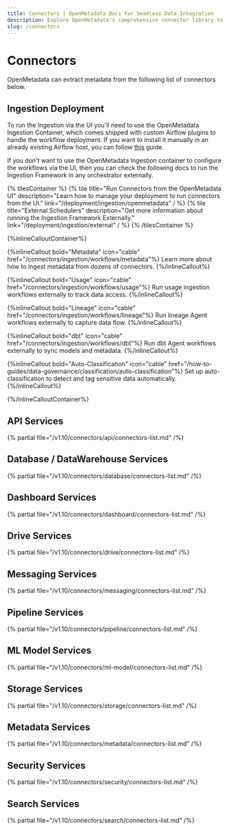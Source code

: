 ```yaml
---
title: Connectors | OpenMetadata Docs for Seamless Data Integration
description: Explore OpenMetadata's comprehensive connector library to integrate with databases, dashboards, pipelines, and ML platforms. Easy setup guides included.
slug: /connectors
---
```


# Connectors

OpenMetadata can extract metadata from the following list of connectors below.

## Ingestion Deployment

To run the Ingestion via the UI you'll need to use the OpenMetadata Ingestion Container, which comes shipped with
custom Airflow plugins to handle the workflow deployment. If you want to install it manually in an already existing
Airflow host, you can follow [this](/deployment/ingestion/openmetadata) guide.

If you don't want to use the OpenMetadata Ingestion container to configure the workflows via the UI, then you can check
the following docs to run the Ingestion Framework in any orchestrator externally.

{% tilesContainer %}
{% tile
    title="Run Connectors from the OpenMetadata UI"
    description="Learn how to manage your deployment to run connectors from the UI."
    link="/deployment/ingestion/openmetadata"
  / %}
{% tile
    title="External Schedulers"
    description="Get more information about running the Ingestion Framework Externally."
    link="/deployment/ingestion/external"
  / %}
{% /tilesContainer %}

{%inlineCalloutContainer%}

{%inlineCallout
  bold="Metadata"
  icon="cable"
  href="/connectors/ingestion/workflows/metadata"%}
Learn more about how to ingest metadata from dozens of connectors.
{%/inlineCallout%}

{%inlineCallout
  bold="Usage"
  icon="cable"
  href="/connectors/ingestion/workflows/usage"%}
Run usage ingestion workflows externally to track data access.
{%/inlineCallout%}

{%inlineCallout
  bold="Lineage"
  icon="cable"
  href="/connectors/ingestion/workflows/lineage"%}
Run lineage Agent workflows externally to capture data flow.
{%/inlineCallout%}

{%inlineCallout
  bold="dbt"
  icon="cable"
  href="/connectors/ingestion/workflows/dbt"%}
Run dbt Agent workflows externally to sync models and metadata.
{%/inlineCallout%}

{%inlineCallout
  bold="Auto-Classification"
  icon="cable"
  href="/how-to-guides/data-governance/classification/auto-classification"%}
Set up auto-classification to detect and tag sensitive data automatically.
{%/inlineCallout%}

{%/inlineCalloutContainer%}

## API Services

{% partial file="/v1.10/connectors/api/connectors-list.md" /%}

## Database / DataWarehouse Services

{% partial file="/v1.10/connectors/database/connectors-list.md" /%}

## Dashboard Services

{% partial file="/v1.10/connectors/dashboard/connectors-list.md" /%}

## Drive Services

{% partial file="/v1.10/connectors/drive/connectors-list.md" /%}

## Messaging Services

{% partial file="/v1.10/connectors/messaging/connectors-list.md" /%}

## Pipeline Services

{% partial file="/v1.10/connectors/pipeline/connectors-list.md" /%}

## ML Model Services

{% partial file="/v1.10/connectors/ml-model/connectors-list.md" /%}

## Storage Services

{% partial file="/v1.10/connectors/storage/connectors-list.md" /%}

## Metadata Services

{% partial file="/v1.10/connectors/metadata/connectors-list.md" /%}

## Security Services

{% partial file="/v1.10/connectors/security/connectors-list.md" /%}

## Search Services

{% partial file="/v1.10/connectors/search/connectors-list.md" /%}
